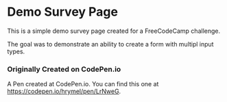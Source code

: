 # Demo Survey Page 
This is a simple demo survey page created for a FreeCodeCamp challenge. 

The goal was to demonstrate an ability to create a form with multipl input types.

### Originally Created on CodePen.io
A Pen created at CodePen.io. You can find this one at https://codepen.io/hrymel/pen/LrNweG.

 
